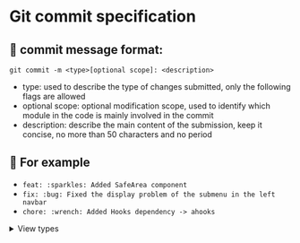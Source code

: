 # Git commit specification

## 📐 commit message format:

`git commit -m <type>[optional scope]: <description>`

- type: used to describe the type of changes submitted, only the following flags are allowed
- optional scope: optional modification scope, used to identify which module in the code is mainly involved in the commit
- description: describe the main content of the submission, keep it concise, no more than 50 characters and no period

## 🧐 For example

- `feat: :sparkles: Added SafeArea component`
- `fix: :bug: Fixed the display problem of the submenu in the left navbar`
- `chore: :wrench: Added Hooks dependency -> ahooks`

<details><summary>View types</summary>
<p>

|   type   |         gitmoji          |                  description                   |
| :------: | :----------------------: | :--------------------------------------------: |
|   init   |        :rainbow:         |                 initialization                 |
|   feat   |        :sparkles:        |                  new features                  |
|   fix    |          :bug:           |                    fix bugs                    |
|  update  |         :hammer:         |                update something                |
|   wip    |      :construction:      |                 in development                 |
|  rename  |        :pencil2:         |              rename modification               |
|   perf   |          :zap:           | optimization related (performance, experience) |
|   docs   |         :books:          |             document modification              |
|  style   |       :nail_care:        |            code format modification            |
| refactor |        :recycle:         |                refactoring code                |
|   test   |    :white_check_mark:    |              test related changes              |
|  revert  |         :rewind:         |          rollback to previous version          |
| release  |         :trophy:         |              new semantic version              |
|    ci    | :vertical_traffic_light: |      continuous integration modifications      |
|  chore   |         :wrench:         |    project build or changes to dependencies    |
|   mod    |        :octocat:         |   indeterminate classification modification    |

</p>
</details>

